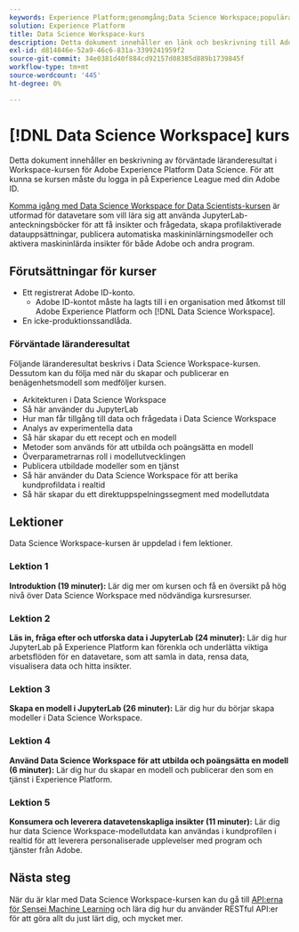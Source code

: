 ```yaml
---
keywords: Experience Platform;genomgång;Data Science Workspace;populära ämnen;datakurs;kurs;dsw
solution: Experience Platform
title: Data Science Workspace-kurs
description: Detta dokument innehåller en länk och beskrivning till Adobe Experience Platform Data Science Workspace-kursen.
exl-id: d814846e-52a9-46c6-831a-3399241959f2
source-git-commit: 34e0381d40f884cd92157d08385d889b1739845f
workflow-type: tm+mt
source-wordcount: '445'
ht-degree: 0%

---
```



# [!DNL Data Science Workspace] kurs

Detta dokument innehåller en beskrivning av förväntade läranderesultat i Workspace-kursen för Adobe Experience Platform Data Science. För att kunna se kursen måste du logga in på Experience League med din Adobe ID.

[Komma igång med Data Science Workspace for Data Scientists-kursen](https://experienceleague.adobe.com/?recommended=ExperiencePlatform-U-1-2021.1.dsw) är utformad för datavetare som vill lära sig att använda JupyterLab-anteckningsböcker för att få insikter och frågedata, skapa profilaktiverade datauppsättningar, publicera automatiska maskininlärningsmodeller och aktivera maskininlärda insikter för både Adobe och andra program.

## Förutsättningar för kurser

- Ett registrerat Adobe ID-konto.
   - Adobe ID-kontot måste ha lagts till i en organisation med åtkomst till Adobe Experience Platform och [!DNL Data Science Workspace].
- En icke-produktionssandlåda.

### Förväntade läranderesultat

Följande läranderesultat beskrivs i Data Science Workspace-kursen. Dessutom kan du följa med när du skapar och publicerar en benägenhetsmodell som medföljer kursen.

- Arkitekturen i Data Science Workspace
- Så här använder du JupyterLab
- Hur man får tillgång till data och frågedata i Data Science Workspace
- Analys av experimentella data
- Så här skapar du ett recept och en modell
- Metoder som används för att utbilda och poängsätta en modell
- Överparametrarnas roll i modellutvecklingen
- Publicera utbildade modeller som en tjänst
- Så här använder du Data Science Workspace för att berika kundprofildata i realtid
- Så här skapar du ett direktuppspelningssegment med modellutdata

## Lektioner

Data Science Workspace-kursen är uppdelad i fem lektioner.

### Lektion 1

**Introduktion (19 minuter):** Lär dig mer om kursen och få en översikt på hög nivå över Data Science Workspace med nödvändiga kursresurser.

### Lektion 2

**Läs in, fråga efter och utforska data i JupyterLab (24 minuter):** Lär dig hur JupyterLab på Experience Platform kan förenkla och underlätta viktiga arbetsflöden för en datavetare, som att samla in data, rensa data, visualisera data och hitta insikter.

### Lektion 3

**Skapa en modell i JupyterLab (26 minuter):** Lär dig hur du börjar skapa modeller i Data Science Workspace.

### Lektion 4

**Använd Data Science Workspace för att utbilda och poängsätta en modell (6 minuter):** Lär dig hur du skapar en modell och publicerar den som en tjänst i Experience Platform.

### Lektion 5

**Konsumera och leverera datavetenskapliga insikter (11 minuter):** Lär dig hur data Science Workspace-modellutdata kan användas i kundprofilen i realtid för att leverera personaliserade upplevelser med program och tjänster från Adobe.

## Nästa steg

När du är klar med Data Science Workspace-kursen kan du gå till [API:erna för Sensei Machine Learning](./api/getting-started.md) och lära dig hur du använder RESTful API:er för att göra allt du just lärt dig, och mycket mer.



